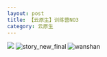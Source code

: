 ```yaml
---
layout: post
title: 【云原生】训练营NO3
category: 云原生
---
```

![](http://rzda7rj3c.hd-bkt.clouddn.com/img/bottom.png)
![story_new_final](http://rzda7rj3c.hd-bkt.clouddn.com/img/story_new_final_0322.png)
![wanshan](http://rzda7rj3c.hd-bkt.clouddn.com/img/wanshan.png)
